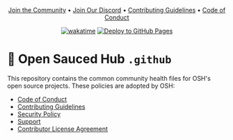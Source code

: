 <div align="center">

[Join the Community](https://github.com/OpenSaucedHub/support/issues/new?assignees=iamvikshan&labels=membership&template=membership.yml&title=Please+invite+me+to+Open+Sauced+Hub)
• [Join Our Discord](https://discord.gg/uMgS9evnmv) •
[Contributing Guidelines](../.github/CONTRIBUTING.md) •
[Code of Conduct](../.github/CODE_OF_CONDUCT.md)

</div>

<div align="center">

[![wakatime](https://wakatime.com/badge/github/OpenSaucedHub/.github.svg)](https://wakatime.com/badge/github/OpenSaucedHub/.github)
[![Deploy to GitHub Pages](https://github.com/OpenSaucedHub/.github/actions/workflows/deploy.yml/badge.svg)](https://github.com/OpenSaucedHub/.github/actions/workflows/deploy.yml)

</div>

# 🏥 Open Sauced Hub `.github`

This repository contains the common community health files for OSH's open source projects. These
policies are adopted by OSH:

- [Code of Conduct](../.github/CODE_OF_CONDUCT.md)
- [Contributing Guidelines](../.github/CONTRIBUTING.md)
- [Security Policy](../.github/SECURITY.md)
- [Support](../.github/SUPPORT.md)
- [Contributor License Agreement](../.github/CLA.md)